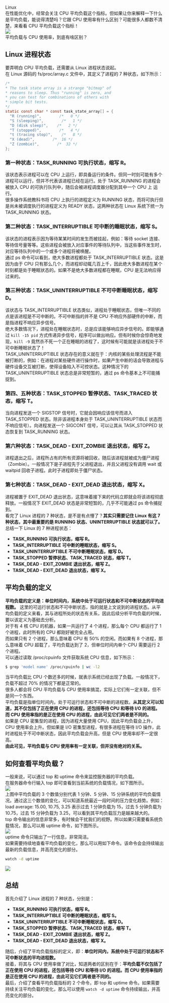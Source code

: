 Linux<br />在性能优化中，经常会关注 CPU 平均负载这个指标。但如果让你来解释一下什么是平均负载，能说得清楚吗？它跟 CPU 使用率有什么区别？可能很多人都数不清楚，来看看 CPU 平均负载这个指标！<br />![](https://cdn.nlark.com/yuque/0/2022/jpeg/396745/1663206661281-e433a0f6-b8d6-47ad-a993-78812df6ba29.jpeg)<br />平均负载与 CPU 使用率，到底有啥区别？
<a name="aZS8K"></a>
## Linux 进程状态
要弄明白 CPU 平均负载，还需要从 Linux 进程状态说起。<br />在 Linux 源码的 fs/proc/array.c 文件中，其定义了进程的 7 种状态，如下所示：
```c
/*
* The task state array is a strange "bitmap" of
* reasons to sleep. Thus "running" is zero, and
* you can test for combinations of others with
* simple bit tests.
*/
static const char * const task_state_array[] = {
  "R (running)",        /*   0 */
  "S (sleeping)",        /*   1 */
  "D (disk sleep)",    /*   2 */
  "T (stopped)",        /*   4 */
  "t (tracing stop)",    /*   8 */
  "X (dead)",        /*  16 */
  "Z (zombie)",        /*  32 */
};
```
<a name="uQ9mW"></a>
### 第一种状态：TASK_RUNNING 可执行状态，缩写 R。
该状态表示进程可以在 CPU 上运行，即具备运行的条件。但同一时刻可能有多个进程可以运行，但并不代表该进程已经在运行。处于 TASK_RUNNING 的进程会被放入 CPU 的可执行队列中，随后会被进程调度器分配到其中一个 CPU 上 运行。<br />很多操作系统教科书将 CPU 上执行的进程定义为 RUNNING 状态，而将可执行但是尚未被调度执行的进程定义为 READY 状态，这两种状态在 Linux 系统下统一为 TASK_RUNNING 状态。
<a name="BRT1K"></a>
### 第二种状态：TASK_INTERRUPTIBLE 可中断的睡眠状态，缩写 S。
该状态的进程表示因为等待某某时间的发生而被挂起，例如：等待 socket 连接、等待信号量等等。这些进程会被放入对应事件的等待队列中，当这些事件发生时，对应等待队列中的一个或多个进程将被唤醒。<br />通过 ps 命令可以看到，绝大多数进程都处于 TASK_INTERRUPTIBLE 状态。这是因为由于 CPU 只有那么几个，而进程却动辄几百上千，因此绝大多数进程在某个时刻都是处于睡眠状态的。如果不是绝大多数进程都在睡眠，CPU 是无法响应得过来的。
<a name="oQDH8"></a>
### 第三种状态：TASK_UNINTERRUPTIBLE 不可中断睡眠状态，缩写 D。
该状态与 TASK_INTERRUPTIBLE 状态类似，进程处于睡眠状态，但唯一不同的点是该进程是不可中断的。不可中断指的并不是 CPU 不响应外部硬件的中断，而是指进程不响应异步信号。<br />绝大多数情况下，进程处在睡眠状态时，总是应该能够响应异步信号的。即能够通过 `kill -15 pid` 方式传递异步信号，程序可以做出响应。但有时候你会惊奇地发现，`kill -9` 竟然杀不死一个正在睡眠的进程了，这时候有可能就是该进程处于不可中断睡眠状态了！<br />TASK_UNINTERRUPTIBLE 状态存在的意义就在于：内核的某些处理流程是不能被打断的，例如：在进程对某些硬件进行操作时，如果产生中断的话会导致进程与硬件设备交互被打断，使得设备陷入不可控状态。这种情况下的 TASK_UNINTERRUPTIBLE 状态总是非常短暂的，通过 ps 命令基本上不可能捕捉到。
<a name="RNcja"></a>
### 第四、五种状态：TASK_STOPPED 暂停状态、TASK_TRACED 状态，缩写 T。
当向进程发送一个 SIGSTOP 信号时，它就会因响应该信号而进入 TASK_STOPPED 状态。除非该进程本身处于 TASK_UNINTERRUPTIBLE 状态而不响应信号）。向进程发送一个 SIGCONT 信号，可以让其从 TASK_STOPPED 状态恢复到 TASK_RUNNING 状态。
<a name="vpPSA"></a>
### 第六种状态：TASK_DEAD - EXIT_ZOMBIE 退出状态，缩写 Z。
进程退出之后，进程所占有的所有资源将被回收，随后该进程就被成为僵尸进程（Zombie）。一般情况下是子进程先于父进程退出，并且父进程没有调用 wait 或 waitpid 回收子进程。此时子进程即处于僵尸状态。
<a name="PwXej"></a>
### 第七种状态：TASK_DEAD - EXIT_DEAD 退出状态，缩写 X。
进程被置于 EXIT_DEAD 退出状态，这意味着接下来的代码立即就会将该进程彻底释放。一般情况下 EXIT_DEAD 状态是非常短暂的，几乎不可能通过 ps 命令捕捉到。<br />看完了 Linux 进程的 7 种状态，是不是有点懵了？**其实只需要记住 Linux 有这 7 种状态，其中最重要的是 RUNNING 状态、UNINTERRUPTIBLE 状态就可以了。**<br />总结一下 Linux 的 7 种进程状态：

- **TASK_RUNNING 可执行状态，缩写 R。**
- **TASK_INTERRUPTIBLE 可中断的睡眠状态，缩写 S。**
- **TASK_UNINTERRUPTIBLE 不可中断睡眠状态，缩写 D。**
- **TASK_STOPPED 暂停状态、TASK_TRACED 状态，缩写 T。**
- **TASK_DEAD - EXIT_ZOMBIE 退出状态，缩写 Z。**
- **TASK_DEAD - EXIT_DEAD 退出状态，缩写 X。**
<a name="tQkes"></a>
## 平均负载的定义
**平均负载的定义是：单位时间内，系统中处于可运行状态和不可中断状态的平均进程数。** 这里的可运行状态和不可中断状态，指的就是上文说到的进程状态。从平均负载的定义来看，其与进程所处的状态有关系，因此后续分析平均负载的时候，要以该定义为基础去分析。<br />对于有 4 核 CPU 的机器，如果一共运行了 4 个进程，那么每个 CPU 都运行了 1 个进程，此时所有的 CPU 都刚好被完全占用。<br />而如果只有 2 个进程，那么意味着 CPU 有 50% 的空闲。而如果有 8 个进程，那么意味着 CPU 超载了，平均负载达到了 2，但单位时间内单个 CPU 需要运行 2 个进程。<br />可以通过读取 /proc/cpuinfo 文件获取系统 CPU 信息，如下所示：
```bash
$ grep 'model name' /proc/cpuinfo | wc -l2
```
当平均负载比 CPU 个数还多的时候，就表示系统已经出现了负载。一般情况下，负载不超过 70% 的情况下都是正常的。<br />很多人都会将 CPU 平均负载与 CPU 使用率搞混，实际上它们有一定关联，但不是同一个东西。<br />平均负载是指单位时间内，处于可运行状态和不可中断的进程数。**从其定义可以知道，其不仅包括了正在使用 CPU 的进程，还包括等待 CPU 和等待 I/O 的进程。而 CPU 使用率指的是正在使用 CPU 的进程，由此可见它们两者是不同的。**<br />如果是 CPU 密集型的进程，因为进程大量使用 CPU，因此平均负载会上升，CPU 使用率会上升。但如果是 I/O 密集型进程，有很多进程在等待 I/O 操作，此时进程处于不可中断状态，因此平均负载会升高，但是 CPU 使用率却不一定很高。<br />**由此可见，平均负载与 CPU 使用率有一定关联，但并没有绝对的关系。**
<a name="vbEVZ"></a>
## 如何查看平均负载？
一般来说，可以通过 top 和 uptime 命令来监控服务器的平均负载。<br />在服务器命令行输入 top 即可查看到当前系统的负载情况，如下图所示。<br />![](https://cdn.nlark.com/yuque/0/2022/jpeg/396745/1663206100472-36c7b811-8639-4b89-ac02-ce263a6a3e81.jpeg#clientId=u6206e291-8b3b-4&from=paste&id=u425773e3&originHeight=431&originWidth=1080&originalType=url&ratio=1&rotation=0&showTitle=false&status=done&style=none&taskId=u0fdd673e-4694-4f48-b1f6-fcf5f896d4e&title=)<br />上图中平均负载的 3 个数值分别代表 1 分钟、5 分钟、15 分钟系统的平均负载情况。通过这三个数值的变化，可以知道系统最近一段时间的压力变化趋势。例如：load average: 15.00, 10.75, 3.25 表示过去 1 分钟负载为 15，过去 5 分钟负载为 10.75，过去 15 分钟负载为 3.25，可以看到其平均负载压力是越来越大的。<br />top 命令输出的信息非常多，有时候会干扰我们的视野。所以如果只需要看系统负载情况，那么可以用 uptime 命令，如下图所示。<br />![](https://cdn.nlark.com/yuque/0/2022/jpeg/396745/1663206100548-b145372f-8c07-47c2-9e9a-0c096b22ece8.jpeg#clientId=u6206e291-8b3b-4&from=paste&id=u53d0cec3&originHeight=112&originWidth=876&originalType=url&ratio=1&rotation=0&showTitle=false&status=done&style=none&taskId=u80db3bf0-b0d8-4df6-9629-9cbe26fcf63&title=)<br />uptime 命令只输出了一行信息，非常简洁。<br />如果需要持续地查看平均负载的变化，那么可以用如下命令。该命令会会持续输出最新的负载信息，并高亮变化的部分。
```bash
watch -d uptime
```
![](https://cdn.nlark.com/yuque/0/2022/jpeg/396745/1663206100468-921acc37-cc11-4f5e-b273-13276b90910a.jpeg#clientId=u6206e291-8b3b-4&from=paste&id=ueba39830&originHeight=134&originWidth=998&originalType=url&ratio=1&rotation=0&showTitle=false&status=done&style=none&taskId=u78f3b1e9-7844-4257-b8e6-9df8c7eb492&title=)
<a name="onMyA"></a>
## 总结
首先介绍了 Linux 进程的 7 种状态，分别是：

- **TASK_RUNNING 可执行状态，缩写 R。**
- **TASK_INTERRUPTIBLE 可中断的睡眠状态，缩写 S。**
- **TASK_UNINTERRUPTIBLE 不可中断睡眠状态，缩写 D。**
- **TASK_STOPPED 暂停状态、TASK_TRACED 状态，缩写 T。**
- **TASK_DEAD - EXIT_ZOMBIE 退出状态，缩写 Z。**
- **TASK_DEAD - EXIT_DEAD 退出状态，缩写 X。**

随后，介绍了平均负载指标的定义，即：**单位时间内，系统中处于可运行状态和不可中断状态的平均进程数。**<br />接着，将其与 CPU 使用率做了对比，知道两者的区别在于：**平均负载不仅包括了正在使用 CPU 的进程，还包括等待 CPU 和等待 I/O 的进程。而 CPU 使用率指的是正在使用 CPU 的进程，由此可见它们两者是不同的。**<br />最后，介绍了查看平均负载指标的 2 个命令，即 top 和 uptime 命令。如果需要持续关注平均负载的变化，那么可以使用 `watch -d uptime` 命令持续输出，并高亮变化的部分。
